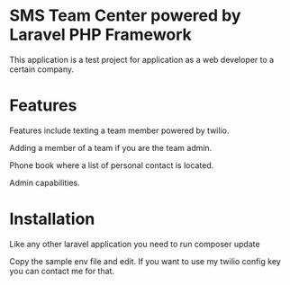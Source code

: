 # SMS Team Center powered by Laravel PHP Framework

This application is a test project for application as a web developer to a certain company.

# Features

Features include texting a team member powered by twilio.

Adding a member of a team if you are the team admin.

Phone book where a list of personal contact is located.

Admin capabilities.

# Installation

Like any other laravel application you need to run composer update

Copy the sample env file and edit. If you want to use my twilio config key you can contact me for that.



